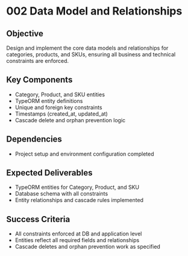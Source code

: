 # 002 Data Model and Relationships

## Objective
Design and implement the core data models and relationships for categories, products, and SKUs, ensuring all business and technical constraints are enforced.

## Key Components
- Category, Product, and SKU entities
- TypeORM entity definitions
- Unique and foreign key constraints
- Timestamps (created_at, updated_at)
- Cascade delete and orphan prevention logic

## Dependencies
- Project setup and environment configuration completed

## Expected Deliverables
- TypeORM entities for Category, Product, and SKU
- Database schema with all constraints
- Entity relationships and cascade rules implemented

## Success Criteria
- All constraints enforced at DB and application level
- Entities reflect all required fields and relationships
- Cascade deletes and orphan prevention work as specified 